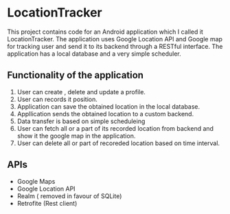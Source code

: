 # LocationTracker
This project contains code for an Android application which I called it LocationTracker.
The application uses Google Location API and Google map for tracking user and send it to its backend through a RESTful interface.
The application has a local database and a very simple scheduler. 
## Functionality of the application
1. User can create , delete and update a profile.
2. User can records it position.
2. Application can save the obtained location in the local database.
3. Appllication sends the obtained location to a custom backend.
4. Data transfer is based on simple scheduleing
5. User can fetch all or a part of its recorded location from backend and show it the google map in the application.
6. User can delete all or part of recoreded location based on time interval.
<h2> APIs</h2>
<ul>
<li>Google Maps</li>
<li>Google Location API</li>
<li>Realm ( removed in favour of SQLite)</li>
<li>Retrofite (Rest client)</li>
</ul>
